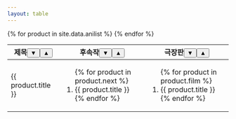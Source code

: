 ```yaml
---
layout: table
---
```


<table id="anilist">
  <thead>
    <tr>
      <th>제목<button onclick="sortTable( 0 )">▼</button><button onclick="reverseTable( 0 )">▲</button></th>
      <th>후속작<button onclick="sortTable( 1 )">▼</button><button onclick="reverseTable( 1 )">▲</button></th>
      <th>극장판<button onclick="sortTable( 2 )">▼</button><button onclick="reverseTable( 2 )">▲</button></th>
    </tr>
  </thead>
  <tbody>
    {% for product in site.data.anilist %}
      <tr>
        <td>{{ product.title }}</td>
        <td>
          <ol>
            {% for product in product.next %}
              <li>{{ product.title }}</li>
            {% endfor %}
          </ol>
        </td>
        <td>
          <ol>
            {% for product in product.film %}
              <li>{{ product.title }}</li>
            {% endfor %}
          </ol>
        </td>
      </tr>
    {% endfor %}
  </tbody>
</table>

<script type="text/javascript">
  var myTable = document.getElementById( "anilist" ); 
  var replace = replacement( myTable );
  function sortTable( index ){ replace.ascending( index ); } 
  function reverseTable( index ){ replace.descending( index ); } 
</script>
